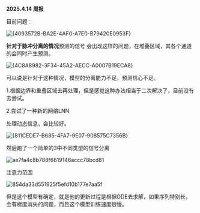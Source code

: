 **2025.4.14 周报**

目前问题：

![{4093572B-BA2E-4AF0-A7E0-B79420E0953F}](C:/Users/Administrator/AppData/Local/Packages/MicrosoftWindows.Client.CBS_cw5n1h2txyewy/TempState/ScreenClip/%7B4093572B-BA2E-4AF0-A7E0-B79420E0953F%7D.png)

**针对于脉冲分离的情况**预测的信号 会出现这样的问题，在堆叠区域，其各个通道的会同时产生预测。

![{4C8A8982-3F34-45A2-AECC-A0007B19ECA8}](C:/Users/Administrator/AppData/Local/Packages/MicrosoftWindows.Client.CBS_cw5n1h2txyewy/TempState/ScreenClip/%7B4C8A8982-3F34-45A2-AECC-A0007B19ECA8%7D.png)

可以说是针对于这种情况，模型的分离能力不足，预测信心不足。

1.根据边界和重叠区域去再处理，但是感觉这种办法相当于二次解决了，目前没有去尝试。

2.尝试了一种新的网络LNN

处理动态信息，会比较好。

![{811CEDE7-B685-4FA7-9E07-908575C7356B}](C:/Users/Administrator/AppData/Local/Packages/MicrosoftWindows.Client.CBS_cw5n1h2txyewy/TempState/ScreenClip/%7B811CEDE7-B685-4FA7-9E07-908575C7356B%7D.png)

然后跑了一个简单的3中不同类型的信号分离

![ae7fa4c8b788f6619146accc78bcd81](D:/%E5%BE%AE%E4%BF%A1/WeChat%20Files/wxid_ud7qwy113laq22/FileStorage/Temp/ae7fa4c8b788f6619146accc78bcd81.png)

注意力范围

![854da33d551925f5efd10b177e7aa5f](D:/%E5%BE%AE%E4%BF%A1/WeChat%20Files/wxid_ud7qwy113laq22/FileStorage/Temp/854da33d551925f5efd10b177e7aa5f.png)

但是这个模型有确定，就是他的更新过程是根据ODE去求解，如果序列特别长，会有梯度消失的问题，而且这个模型训练速度很慢。